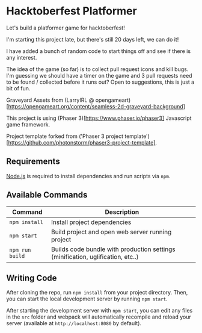 # Hacktoberfest Platformer

Let's build a platformer game for hacktoberfest!

I'm starting this project late, but there's still 20 days left, we can do it!

I have added a bunch of random code to start things off and see if there is any interest.

The idea of the game (so far) is to collect pull request icons and kill bugs. I'm guessing we should have a timer on the game and 3 pull requests need to be found / collected before it runs out? Open to suggestions, this is just a bit of fun.

Graveyard Assets from (LarryIRL @ opengameart)[https://opengameart.org/content/seamless-2d-graveyard-background]

This project is using (Phaser 3)[https://www.phaser.io/phaser3] Javascript game framework.

Project template forked from ('Phaser 3 project template')[https://github.com/photonstorm/phaser3-project-template].

## Requirements

[Node.js](https://nodejs.org) is required to install dependencies and run scripts via `npm`.

## Available Commands

| Command         | Description                                                                     |
| --------------- | ------------------------------------------------------------------------------- |
| `npm install`   | Install project dependencies                                                    |
| `npm start`     | Build project and open web server running project                               |
| `npm run build` | Builds code bundle with production settings (minification, uglification, etc..) |

## Writing Code

After cloning the repo, run `npm install` from your project directory. Then, you can start the local development
server by running `npm start`.

After starting the development server with `npm start`, you can edit any files in the `src` folder
and webpack will automatically recompile and reload your server (available at `http://localhost:8080`
by default).
